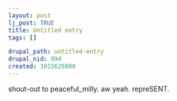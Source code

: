 ```yaml
--- 
layout: post
lj_post: TRUE
title: Untitled entry
tags: []

drupal_path: untitled-entry
drupal_nid: 894
created: 1015626000
---
```

shout-out to peaceful_milly. aw yeah. repreSENT.
